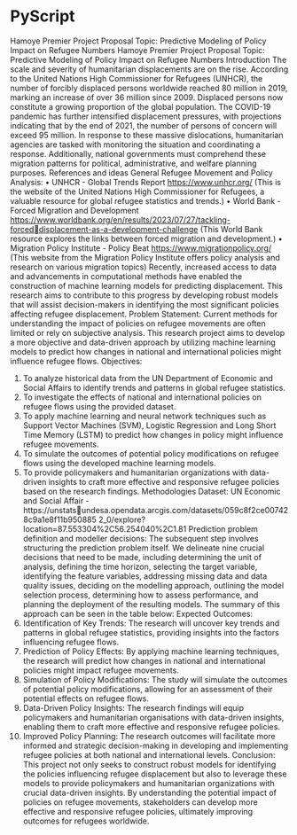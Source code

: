 # PyScript
Hamoye Premier Project Proposal Topic: Predictive Modeling of Policy Impact on Refugee Numbers
Hamoye Premier Project Proposal
Topic: Predictive Modeling of Policy Impact on Refugee Numbers
Introduction
The scale and severity of humanitarian displacements are on the rise. According to 
the United Nations High Commissioner for Refugees (UNHCR), the number of 
forcibly displaced persons worldwide reached 80 million in 2019, marking an 
increase of over 36 million since 2009. Displaced persons now constitute a growing 
proportion of the global population. The COVID-19 pandemic has further intensified 
displacement pressures, with projections indicating that by the end of 2021, the 
number of persons of concern will exceed 95 million. In response to these massive 
dislocations, humanitarian agencies are tasked with monitoring the situation and 
coordinating a response. Additionally, national governments must comprehend these 
migration patterns for political, administrative, and welfare planning purposes.
References and ideas
General Refugee Movement and Policy Analysis:
• UNHCR - Global Trends Report https://www.unhcr.org/ (This is the 
website of the United Nations High Commissioner for Refugees, a 
valuable resource for global refugee statistics and trends.)
• World Bank - Forced Migration and Development
https://www.worldbank.org/en/results/2023/07/27/tackling-forced￾displacement-as-a-development-challenge (This World Bank resource 
explores the links between forced migration and development.)
• Migration Policy Institute - Policy Beat
https://www.migrationpolicy.org/ (This website from the Migration 
Policy Institute offers policy analysis and research on various migration 
topics)
Recently, increased access to data and advancements in computational methods have 
enabled the construction of machine learning models for predicting displacement. 
This research aims to contribute to this progress by developing robust models that 
will assist decision-makers in identifying the most significant policies affecting 
refugee displacement.
Problem Statement:
Current methods for understanding the impact of policies on refugee movements are 
often limited or rely on subjective analysis. This research project aims to develop a 
more objective and data-driven approach by utilizing machine learning models to 
predict how changes in national and international policies might influence refugee 
flows.
Objectives:
1. To analyze historical data from the UN Department of Economic and Social 
Affairs to identify trends and patterns in global refugee statistics.
2. To investigate the effects of national and international policies on refugee flows 
using the provided dataset.
3. To apply machine learning and neural network techniques such as Support Vector 
Machines (SVM), Logistic Regression and Long Short Time Memory (LSTM) to 
predict how changes in policy might influence refugee movements.
4. To simulate the outcomes of potential policy modifications on refugee flows using 
the developed machine learning models.
5. To provide policymakers and humanitarian organizations with data-driven 
insights to craft more effective and responsive refugee policies based on the research 
findings.
Methodologies
Dataset: UN Economic and Social Affair - https://unstats￾undesa.opendata.arcgis.com/datasets/059c8f2ce007428c9a1e8f11b950885
2_0/explore?location=87.553304%2C56.254040%2C1.81
Prediction problem definition and modeller decisions:
The subsequent step involves structuring the prediction problem itself. We delineate 
nine crucial decisions that need to be made, including determining the unit of 
analysis, defining the time horizon, selecting the target variable, identifying the 
feature variables, addressing missing data and data quality issues, deciding on the 
modelling approach, outlining the model selection process, determining how to 
assess performance, and planning the deployment of the resulting models.
The summary of this approach can be seen in the table below:
Expected Outcomes:
1. Identification of Key Trends: The research will uncover key trends and patterns 
in global refugee statistics, providing insights into the factors influencing refugee 
flows.
2. Prediction of Policy Effects: By applying machine learning techniques, the 
research will predict how changes in national and international policies might impact 
refugee movements.
3. Simulation of Policy Modifications: The study will simulate the outcomes of 
potential policy modifications, allowing for an assessment of their potential effects 
on refugee flows.
4. Data-Driven Policy Insights: The research findings will equip policymakers and 
humanitarian organisations with data-driven insights, enabling them to craft more 
effective and responsive refugee policies.
5. Improved Policy Planning: The research outcomes will facilitate more informed 
and strategic decision-making in developing and implementing refugee policies at 
both national and international levels.
Conclusion:
This project not only seeks to construct robust models for identifying the policies 
influencing refugee displacement but also to leverage these models to provide 
policymakers and humanitarian organizations with crucial data-driven insights. By 
understanding the potential impact of policies on refugee movements, stakeholders 
can develop more effective and responsive refugee policies, ultimately improving 
outcomes for refugees worldwide.
